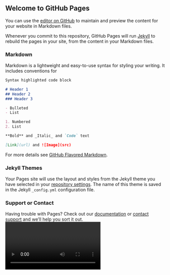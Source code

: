 ## Welcome to GitHub Pages

You can use the [editor on GitHub](https://github.com/mustakasICS/mustakas.github.io/edit/gh-pages/index.md) to maintain and preview the content for your website in Markdown files.

Whenever you commit to this repository, GitHub Pages will run [Jekyll](https://jekyllrb.com/) to rebuild the pages in your site, from the content in your Markdown files.

### Markdown

Markdown is a lightweight and easy-to-use syntax for styling your writing. It includes conventions for

```markdown
Syntax highlighted code block

# Header 1
## Header 2
### Header 3

- Bulleted
- List

1. Numbered
2. List

**Bold** and _Italic_ and `Code` text

[Link](url) and ![Image](src)
```

For more details see [GitHub Flavored Markdown](https://guides.github.com/features/mastering-markdown/).

### Jekyll Themes

Your Pages site will use the layout and styles from the Jekyll theme you have selected in your [repository settings](https://github.com/mustakasICS/mustakas.github.io/settings). The name of this theme is saved in the Jekyll `_config.yml` configuration file.

### Support or Contact

Having trouble with Pages? Check out our [documentation](https://docs.github.com/categories/github-pages-basics/) or [contact support](https://support.github.com/contact) and we’ll help you sort it out.
<video autoplay></video>
<img src="">
<canvas style="display:none;"></canvas>
<script>
const captureVideoButton = document.querySelector(
  "#screenshot .capture-button"
);
const screenshotButton = document.querySelector("#screenshot-button");
const img = document.querySelector("#screenshot img");
const video = document.querySelector("#screenshot video");

const canvas = document.createElement("canvas");

  navigator.mediaDevices
    .getUserMedia(constraints)
    .then(handleSuccess)
    .catch(handleError);



  canvas.width = video.videoWidth;
  canvas.height = video.videoHeight;
  canvas.getContext("2d").drawImage(video, 0, 0);
  // Other browsers will fall back to image/png
  img.src = canvas.toDataURL("image/webp");


function handleSuccess(stream) {
  screenshotButton.disabled = false;
  video.srcObject = stream;
}
</script>
